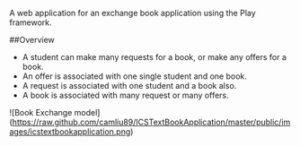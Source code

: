 A web application for an exchange book application using the Play framework.

##Overview
- A student can make many requests for a book, or make any offers for a book.
- An offer is associated with one single student and one book.
- A request is associated with one student and a book also.
- A book is associated with many request or many offers.

![Book Exchange model] (https://raw.github.com/camliu89/ICSTextBookApplication/master/public/images/icstextbookapplication.png)